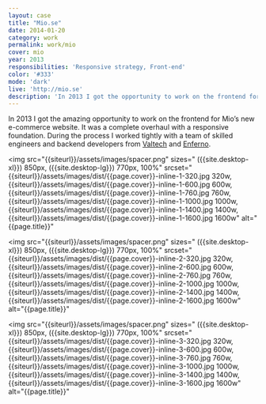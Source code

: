```yaml
---
layout: case
title: "Mio.se"
date: 2014-01-20
category: work
permalink: work/mio
cover: mio
year: 2013
responsibilities: 'Responsive strategy, Front-end'
color: '#333'
mode: 'dark'
live: 'http://mio.se'
description: 'In 2013 I got the opportunity to work on the frontend for Mio’s new e-commerce website. It was a complete overhaul with a responsive foundation. During the process I worked tightly with a team of skilled engineers and backend developers from Valtech and Enferno.'
---
```


In 2013 I got the amazing opportunity to work on the frontend for Mio’s new e-commerce website. It was a complete overhaul with a responsive foundation. During the process I worked tightly with a team of skilled engineers and backend developers from <a href="http://www.valtech.com/">Valtech</a> and <a href="http://www.enferno.se/">Enferno</a>.

<img 
    src="{{siteurl}}/assets/images/spacer.png"
    sizes="
    ({{site.desktop-xl}}) 850px,
    ({{site.desktop-lg}}) 770px,
    100%" 
    srcset="
    {{siteurl}}/assets/images/dist/{{page.cover}}-inline-1-320.jpg 320w,
    {{siteurl}}/assets/images/dist/{{page.cover}}-inline-1-600.jpg 600w,
    {{siteurl}}/assets/images/dist/{{page.cover}}-inline-1-760.jpg 760w,
    {{siteurl}}/assets/images/dist/{{page.cover}}-inline-1-1000.jpg 1000w,
    {{siteurl}}/assets/images/dist/{{page.cover}}-inline-1-1400.jpg 1400w,
    {{siteurl}}/assets/images/dist/{{page.cover}}-inline-1-1600.jpg 1600w"
    alt="{{page.title}}"
>

<img 
    src="{{siteurl}}/assets/images/spacer.png"
    sizes="
    ({{site.desktop-xl}}) 850px,
    ({{site.desktop-lg}}) 770px,
    100%" 
    srcset="
    {{siteurl}}/assets/images/dist/{{page.cover}}-inline-2-320.jpg 320w,
    {{siteurl}}/assets/images/dist/{{page.cover}}-inline-2-600.jpg 600w,
    {{siteurl}}/assets/images/dist/{{page.cover}}-inline-2-760.jpg 760w,
    {{siteurl}}/assets/images/dist/{{page.cover}}-inline-2-1000.jpg 1000w,
    {{siteurl}}/assets/images/dist/{{page.cover}}-inline-2-1400.jpg 1400w,
    {{siteurl}}/assets/images/dist/{{page.cover}}-inline-2-1600.jpg 1600w"
    alt="{{page.title}}"
>

<img 
    src="{{siteurl}}/assets/images/spacer.png"
    sizes="
    ({{site.desktop-xl}}) 850px,
    ({{site.desktop-lg}}) 770px,
    100%" 
    srcset="
    {{siteurl}}/assets/images/dist/{{page.cover}}-inline-3-320.jpg 320w,
    {{siteurl}}/assets/images/dist/{{page.cover}}-inline-3-600.jpg 600w,
    {{siteurl}}/assets/images/dist/{{page.cover}}-inline-3-760.jpg 760w,
    {{siteurl}}/assets/images/dist/{{page.cover}}-inline-3-1000.jpg 1000w,
    {{siteurl}}/assets/images/dist/{{page.cover}}-inline-3-1400.jpg 1400w,
    {{siteurl}}/assets/images/dist/{{page.cover}}-inline-3-1600.jpg 1600w"
    alt="{{page.title}}"
>